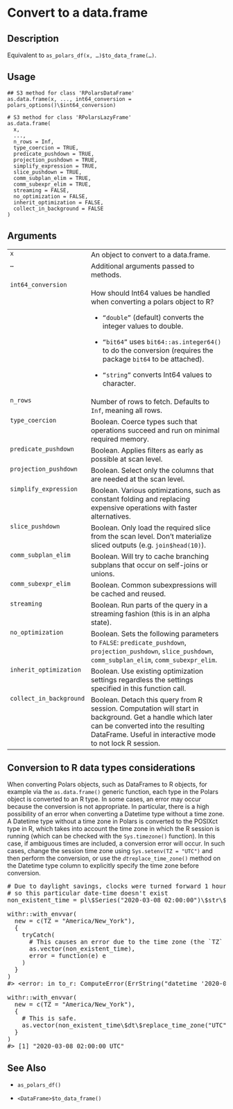 

# Convert to a data.frame

## Description

Equivalent to <code>as_polars_df(x, …)$to_data_frame(…)</code>.

## Usage

<pre><code class='language-R'>## S3 method for class 'RPolarsDataFrame'
as.data.frame(x, ..., int64_conversion = polars_options()\$int64_conversion)

# S3 method for class 'RPolarsLazyFrame'
as.data.frame(
  x,
  ...,
  n_rows = Inf,
  type_coercion = TRUE,
  predicate_pushdown = TRUE,
  projection_pushdown = TRUE,
  simplify_expression = TRUE,
  slice_pushdown = TRUE,
  comm_subplan_elim = TRUE,
  comm_subexpr_elim = TRUE,
  streaming = FALSE,
  no_optimization = FALSE,
  inherit_optimization = FALSE,
  collect_in_background = FALSE
)
</code></pre>

## Arguments

<table>
<tr>
<td style="white-space: nowrap; font-family: monospace; vertical-align: top">
<code id="as.data.frame.RPolarsDataFrame_:_x">x</code>
</td>
<td>
An object to convert to a data.frame.
</td>
</tr>
<tr>
<td style="white-space: nowrap; font-family: monospace; vertical-align: top">
<code id="as.data.frame.RPolarsDataFrame_:_...">…</code>
</td>
<td>
Additional arguments passed to methods.
</td>
</tr>
<tr>
<td style="white-space: nowrap; font-family: monospace; vertical-align: top">
<code id="as.data.frame.RPolarsDataFrame_:_int64_conversion">int64_conversion</code>
</td>
<td>

How should Int64 values be handled when converting a polars object to R?

<ul>
<li>

<code>“double”</code> (default) converts the integer values to double.

</li>
<li>

<code>“bit64”</code> uses <code>bit64::as.integer64()</code> to do the
conversion (requires the package <code>bit64</code> to be attached).

</li>
<li>

<code>“string”</code> converts Int64 values to character.

</li>
</ul>
</td>
</tr>
<tr>
<td style="white-space: nowrap; font-family: monospace; vertical-align: top">
<code id="as.data.frame.RPolarsDataFrame_:_n_rows">n_rows</code>
</td>
<td>
Number of rows to fetch. Defaults to <code>Inf</code>, meaning all rows.
</td>
</tr>
<tr>
<td style="white-space: nowrap; font-family: monospace; vertical-align: top">
<code id="as.data.frame.RPolarsDataFrame_:_type_coercion">type_coercion</code>
</td>
<td>
Boolean. Coerce types such that operations succeed and run on minimal
required memory.
</td>
</tr>
<tr>
<td style="white-space: nowrap; font-family: monospace; vertical-align: top">
<code id="as.data.frame.RPolarsDataFrame_:_predicate_pushdown">predicate_pushdown</code>
</td>
<td>
Boolean. Applies filters as early as possible at scan level.
</td>
</tr>
<tr>
<td style="white-space: nowrap; font-family: monospace; vertical-align: top">
<code id="as.data.frame.RPolarsDataFrame_:_projection_pushdown">projection_pushdown</code>
</td>
<td>
Boolean. Select only the columns that are needed at the scan level.
</td>
</tr>
<tr>
<td style="white-space: nowrap; font-family: monospace; vertical-align: top">
<code id="as.data.frame.RPolarsDataFrame_:_simplify_expression">simplify_expression</code>
</td>
<td>
Boolean. Various optimizations, such as constant folding and replacing
expensive operations with faster alternatives.
</td>
</tr>
<tr>
<td style="white-space: nowrap; font-family: monospace; vertical-align: top">
<code id="as.data.frame.RPolarsDataFrame_:_slice_pushdown">slice_pushdown</code>
</td>
<td>
Boolean. Only load the required slice from the scan level. Don’t
materialize sliced outputs (e.g. <code>join$head(10)</code>).
</td>
</tr>
<tr>
<td style="white-space: nowrap; font-family: monospace; vertical-align: top">
<code id="as.data.frame.RPolarsDataFrame_:_comm_subplan_elim">comm_subplan_elim</code>
</td>
<td>
Boolean. Will try to cache branching subplans that occur on self-joins
or unions.
</td>
</tr>
<tr>
<td style="white-space: nowrap; font-family: monospace; vertical-align: top">
<code id="as.data.frame.RPolarsDataFrame_:_comm_subexpr_elim">comm_subexpr_elim</code>
</td>
<td>
Boolean. Common subexpressions will be cached and reused.
</td>
</tr>
<tr>
<td style="white-space: nowrap; font-family: monospace; vertical-align: top">
<code id="as.data.frame.RPolarsDataFrame_:_streaming">streaming</code>
</td>
<td>
Boolean. Run parts of the query in a streaming fashion (this is in an
alpha state).
</td>
</tr>
<tr>
<td style="white-space: nowrap; font-family: monospace; vertical-align: top">
<code id="as.data.frame.RPolarsDataFrame_:_no_optimization">no_optimization</code>
</td>
<td>
Boolean. Sets the following parameters to <code>FALSE</code>:
<code>predicate_pushdown</code>, <code>projection_pushdown</code>,
<code>slice_pushdown</code>, <code>comm_subplan_elim</code>,
<code>comm_subexpr_elim</code>.
</td>
</tr>
<tr>
<td style="white-space: nowrap; font-family: monospace; vertical-align: top">
<code id="as.data.frame.RPolarsDataFrame_:_inherit_optimization">inherit_optimization</code>
</td>
<td>
Boolean. Use existing optimization settings regardless the settings
specified in this function call.
</td>
</tr>
<tr>
<td style="white-space: nowrap; font-family: monospace; vertical-align: top">
<code id="as.data.frame.RPolarsDataFrame_:_collect_in_background">collect_in_background</code>
</td>
<td>
Boolean. Detach this query from R session. Computation will start in
background. Get a handle which later can be converted into the resulting
DataFrame. Useful in interactive mode to not lock R session.
</td>
</tr>
</table>

## Conversion to R data types considerations

When converting Polars objects, such as DataFrames to R objects, for
example via the <code>as.data.frame()</code> generic function, each type
in the Polars object is converted to an R type. In some cases, an error
may occur because the conversion is not appropriate. In particular,
there is a high possibility of an error when converting a Datetime type
without a time zone. A Datetime type without a time zone in Polars is
converted to the POSIXct type in R, which takes into account the time
zone in which the R session is running (which can be checked with the
<code>Sys.timezone()</code> function). In this case, if ambiguous times
are included, a conversion error will occur. In such cases, change the
session time zone using <code>Sys.setenv(TZ = "UTC")</code> and then
perform the conversion, or use the <code>$dt$replace_time_zone()</code>
method on the Datetime type column to explicitly specify the time zone
before conversion.

<pre># Due to daylight savings, clocks were turned forward 1 hour on Sunday, March 8, 2020, 2:00:00 am
# so this particular date-time doesn't exist
non_existent_time = pl\$Series("2020-03-08 02:00:00")\$str\$strptime(pl\$Datetime(), "%F %T")

withr::with_envvar(
  new = c(TZ = "America/New_York"),
  {
    tryCatch(
      # This causes an error due to the time zone (the `TZ` env var is affected).
      as.vector(non_existent_time),
      error = function(e) e
    )
  }
)
#&gt; &lt;error: in to_r: ComputeError(ErrString("datetime '2020-03-08 02:00:00' is non-existent in time zone 'America/New_York'. Non-existent datetimes are not yet supported")) When calling: devtools::document()&gt;

withr::with_envvar(
  new = c(TZ = "America/New_York"),
  {
    # This is safe.
    as.vector(non_existent_time\$dt\$replace_time_zone("UTC"))
  }
)
#&gt; [1] "2020-03-08 02:00:00 UTC"
</pre>

## See Also

<ul>
<li>

<code>as_polars_df()</code>

</li>
<li>

<code>\<DataFrame\>$to_data_frame()</code>

</li>
</ul>
